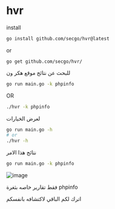 # hvr

install
```bash
go install github.com/secgo/hvr@latest
```
or
```
go get github.com/secgo/hvr/
```

للبحث عن نتائج موقع  هكر ون 
```bash
go run main.go -k phpinfo
```
OR
```bash
./hvr -k phpinfo
```

لعرض الخيارات 
```bash
go run main.go -h
# or
./hvr -h
```
نتائج هذا الامر 
```bash
go run main.go -k phpinfo
```
![image](https://user-images.githubusercontent.com/103000400/193346850-5a3b0fde-72b0-43c8-997f-3170e0a72249.png)

فقط تقارير خاصه بثغرة phpinfo



اترك لكم الباقي لاكتشافه بانفسكم 

